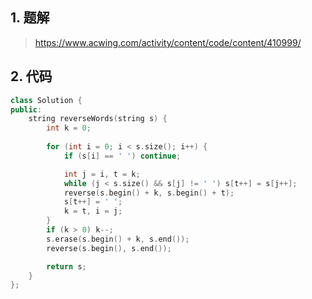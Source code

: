 ## 1. 题解
> https://www.acwing.com/activity/content/code/content/410999/

## 2. 代码
```c++
class Solution {
public:
    string reverseWords(string s) {
        int k = 0;
        
        for (int i = 0; i < s.size(); i++) {
            if (s[i] == ' ') continue;

            int j = i, t = k;
            while (j < s.size() && s[j] != ' ') s[t++] = s[j++];
            reverse(s.begin() + k, s.begin() + t);
            s[t++] = ' ';
            k = t, i = j;
        }
        if (k > 0) k--;
        s.erase(s.begin() + k, s.end());
        reverse(s.begin(), s.end());

        return s;
    }
};
```